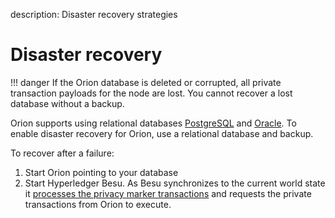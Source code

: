description: Disaster recovery strategies
<!--- END of page meta data -->

# Disaster recovery

!!! danger
    If the Orion database is deleted or corrupted, all private transaction payloads for the node are lost.
    You cannot recover a lost database without a backup.

Orion supports using relational databases [PostgreSQL](../Tutorials/Using-PostgreSQL.md) and [Oracle](../Tutorials/Using-Oracle.md).
To enable disaster recovery for Orion, use a relational database and backup.

To recover after a failure:

1. Start Orion pointing to your database
1. Start Hyperledger Besu. As Besu synchronizes to the current world state it [processes the privacy marker
transactions](https://besu.hyperledger.org/en/stable/Concepts/Privacy/Private-Transaction-Processing/)
and requests the private transactions from Orion to execute.
